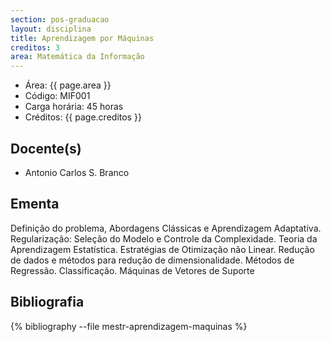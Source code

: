```yaml
---
section: pos-graduacao
layout: disciplina
title: Aprendizagem por Máquinas
creditos: 3
area: Matemática da Informação
---
```


- Área: {{ page.area }}
- Código: MIF001
- Carga horária: 45 horas
- Créditos: {{ page.creditos }}

## Docente(s) 

- Antonio Carlos S. Branco

## Ementa

Definição do problema, Abordagens Clássicas e Aprendizagem Adaptativa.
Regularização: Seleção do Modelo e Controle da Complexidade. Teoria da
Aprendizagem Estatística. Estratégias de Otimização não Linear.
Redução de dados e métodos para redução de dimensionalidade. Métodos
de Regressão. Classificação. Máquinas de Vetores de Suporte

## Bibliografia

{% bibliography --file mestr-aprendizagem-maquinas %}

